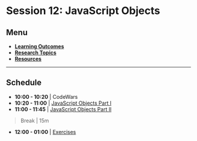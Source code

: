 # Session 12: JavaScript Objects

## Menu

- **[Learning Outcomes](./learning-outcomes.md)**
- **[Research Topics](./research-topics.md)**
- **[Resources](./resources.md)**

--------------------------------------------------------------------------------

## Schedule

- **10:00 - 10:20** | CodeWars
- **10:20 - 11:00** | [JavaScript Objects Part I](./javascript-objects.md)
- **11:00 - 11:45** | [JavaScript Objects Part II](./javascript-objects.md)

> Break | 15m

- **12:00 - 01:00** | [Exercises](./exercises.md)
